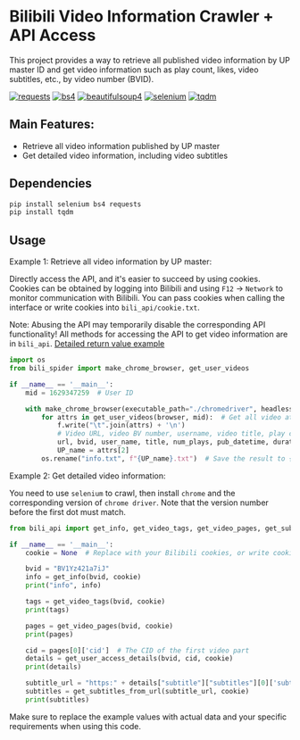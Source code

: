 # Bilibili Video Information Crawler + API Access

This project provides a way to retrieve all published video information by UP master ID and get video information such as play count, likes, video subtitles, etc., by video number (BVID).

[![requests](https://img.shields.io/badge/requests-2.32.2-2D9CDB?logo=pypi)](https://pypi.org/project/requests/)
[![bs4](https://img.shields.io/badge/bs4-0.0.2-2D9CDB?logo=pypi)](https://pypi.org/project/bs4/)
[![beautifulsoup4](https://img.shields.io/badge/beautifulsoup4-4.12.3-2D9CDB?logo=pypi)](https://pypi.org/project/beautifulsoup4/)
[![selenium](https://img.shields.io/badge/selenium-4.21.0-2D9CDB?logo=pypi)](https://pypi.org/project/selenium/)
[![tqdm](https://img.shields.io/badge/tqdm-4.66.4-2D9CDB?logo=pypi)](https://pypi.org/project/tqdm/)

## Main Features:
- Retrieve all video information published by UP master
- Get detailed video information, including video subtitles

## Dependencies

```bash
pip install selenium bs4 requests
pip install tqdm
```

## Usage
Example 1: Retrieve all video information by UP master:

Directly access the API, and it's easier to succeed by using cookies. Cookies can be obtained by logging into Bilibili and using `F12` -> `Network` to monitor communication with Bilibili.
You can pass cookies when calling the interface or write cookies into `bili_api/cookie.txt`.

Note: Abusing the API may temporarily disable the corresponding API functionality!
All methods for accessing the API to get video information are in `bili_api`. [Detailed return value example](bili_api/response_demo)

```python
import os
from bili_spider import make_chrome_browser, get_user_videos

if __name__ == '__main__':
    mid = 1629347259  # User ID

    with make_chrome_browser(executable_path="./chromedriver", headless=False) as browser, open("info.txt", "w") as f:
        for attrs in get_user_videos(browser, mid):  # Get all video attributes of a specific mid user, all types are strings
            f.write("\t".join(attrs) + '\n')
            # Video URL, video BV number, username, video title, play count, release date, video duration
            url, bvid, user_name, title, num_plays, pub_datetime, duration = attrs
            UP_name = attrs[2]
        os.rename("info.txt", f"{UP_name}.txt")  # Save the result to {UP_name}.txt
```

Example 2: Get detailed video information:

You need to use `selenium` to crawl, then install `chrome` and the corresponding version of `chrome driver`. Note that the version number before the first dot must match.

```python
from bili_api import get_info, get_video_tags, get_video_pages, get_subtitles_from_url, get_user_access_details

if __name__ == '__main__':
    cookie = None  # Replace with your Bilibili cookies, or write cookies into bili_api/cookies.txt

    bvid = "BV1Yz421a7iJ"
    info = get_info(bvid, cookie)
    print("info", info)

    tags = get_video_tags(bvid, cookie)
    print(tags)

    pages = get_video_pages(bvid, cookie)
    print(pages)

    cid = pages[0]['cid']  # The CID of the first video part
    details = get_user_access_details(bvid, cid, cookie)
    print(details)

    subtitle_url = "https:" + details["subtitle"]["subtitles"][0]['subtitle_url']
    subtitles = get_subtitles_from_url(subtitle_url, cookie)
    print(subtitles)
```

Make sure to replace the example values with actual data and your specific requirements when using this code.
